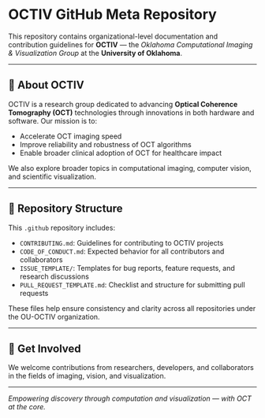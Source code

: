 # OCTIV GitHub Meta Repository

This repository contains organizational-level documentation and contribution guidelines for **OCTIV** — the *Oklahoma Computational Imaging & Visualization Group* at the **University of Oklahoma**.

---

## 🧭 About OCTIV

OCTIV is a research group dedicated to advancing **Optical Coherence Tomography (OCT)** technologies through innovations in both hardware and software. Our mission is to:

- Accelerate OCT imaging speed
- Improve reliability and robustness of OCT algorithms
- Enable broader clinical adoption of OCT for healthcare impact

We also explore broader topics in computational imaging, computer vision, and scientific visualization.

---

## 📁 Repository Structure

This `.github` repository includes:

- `CONTRIBUTING.md`: Guidelines for contributing to OCTIV projects
- `CODE_OF_CONDUCT.md`: Expected behavior for all contributors and collaborators
- `ISSUE_TEMPLATE/`: Templates for bug reports, feature requests, and research discussions
- `PULL_REQUEST_TEMPLATE.md`: Checklist and structure for submitting pull requests

These files help ensure consistency and clarity across all repositories under the OU-OCTIV organization.

---

## 🤝 Get Involved

We welcome contributions from researchers, developers, and collaborators in the fields of imaging, vision, and visualization.

---

*Empowering discovery through computation and visualization — with OCT at the core.*
